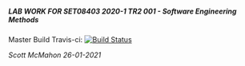 <h5>LAB WORK FOR <b>SET08403 2020-1 TR2 001 - Software Engineering Methods</b></h5>

Master Build Travis-ci: [![Build Status](https://travis-ci.org/scottwritescode/sem.svg?branch=master)](https://travis-ci.org/scottwritescode/sem)

<i>Scott McMahon 26-01-2021</i>